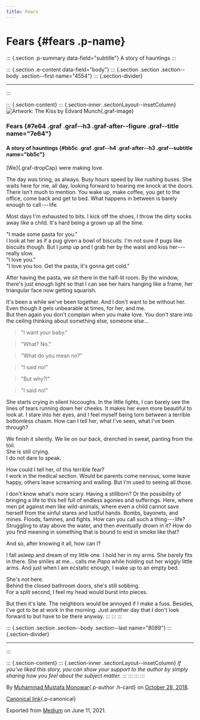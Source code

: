 ```yaml
---
title: Fears
---
```


Fears {#fears .p-name}
=====

::: {.section .p-summary data-field="subtitle"}
A story of hauntings
:::

::: {.section .e-content data-field="body"}
::: {.section .section .section--body .section--first name="4554"}
::: {.section-divider}

------------------------------------------------------------------------
:::

::: {.section-content}
::: {.section-inner .sectionLayout--insetColumn}
![Artwork: *The Kiss* by
Edvard Munch](https://cdn-images-1.medium.com/max/800/1*lY1JxeFl2D3pW61ftkJHuw.jpeg){.graf-image}

### Fears {#7e64 .graf .graf--h3 .graf-after--figure .graf--title name="7e64"}

#### A story of hauntings {#bb5c .graf .graf--h4 .graf-after--h3 .graf--subtitle name="bb5c"}

[We]{.graf-dropCap} were making love.

The day was tiring, as always. Busy hours speed by like rushing buses.
She waits here for me, all day, looking forward to hearing me knock at
the doors.\
There isn't much to mention. You wake up, make coffee, you get to the
office, come back and get to bed. What happens in between is barely
enough to call --- life.

Most days I'm exhausted to bits. I kick off the shoes, I throw the dirty
socks away like a child. It's hard being a grown up all the time.

"I made some pasta for you."\
I look at her as if a pug given a bowl of biscuits. I'm not sure if pugs
like biscuits though. But I jump up and I grab her by the waist and kiss
her --- really slow.\
"I love you."\
"I love you too. Get the pasta, it's gonna get cold."

After having the pasta, we sit there in the half-lit room. By the
window, there's just enough light so that I can see her hairs hanging
like a frame, her triangular face now getting squarish.

It's been a while we've been together. And I don't want to be without
her.\
Even though it gets unbearable at times, for her, and me.\
But then again you don't complain when you make love. You don't stare
into the ceiling thinking about something else, someone else...

> "I want your baby."

> "What? No."

> "What do you mean no?"

> "I said no!"

> "But why?!"

> "I said no!"

She starts crying in silent hiccoughs. In the little lights, I can
barely see the lines of tears running down her cheeks. It makes her even
more beautiful to look at. I stare into her eyes, and I feel myself
being torn between a terrible bottomless chasm. How can I tell her, what
I've seen, what I've been through?

We finish it silently. We lie on our back, drenched in sweat, panting
from the toil.\
She is still crying. \
I do not dare to speak.

How could I tell her, of this terrible fear? \
I work in the medical section. Would be parents come nervous, some leave
happy, others leave screaming and wailing. But I'm used to seeing all
those.

I don't know what's more scary. Having a stillborn? Or the possibility
of bringing a life to this hell full of endless agonies and sufferings.
Here, where men pit against men like wild-animals, where even a child
cannot save herself from the sinful stares and lustful hands. Bombs,
bayonets, and mines. Floods, famines, and fights. How can you call such
a thing --- life? Struggling to stay above the water, and then
eventually drown in it? How do you find meaning in something that is
bound to end in smoke like that?

And so, after knowing it all, how can I?

I fall asleep and dream of my little one. I hold her in my arms. She
barely fits in there. She smiles at me... calls me *Papa* while holding
out her wiggly little arms. And just when I am ecstatic enough, I wake
up to an empty bed.

She's not here. \
Behind the closed bathroom doors, she's still sobbing.\
For a split second, I feel my head would burst into pieces.

But then it's late. The neighbors would be annoyed if I make a fuss.
Besides, I've got to be at work in the morning. Just another day that I
don't look forward to but have to be there anyway.
:::
:::
:::

::: {.section .section .section--body .section--last name="8089"}
::: {.section-divider}

------------------------------------------------------------------------
:::

::: {.section-content}
::: {.section-inner .sectionLayout--insetColumn}
*If you've liked this story, you can show your support to the author by
simply sharing how you feel about the subject matter.*
:::
:::
:::
:::

By [Muhammad Mustafa Monowar](https://medium.com/@mmmonowar){.p-author
.h-card} on [October 28, 2018](https://medium.com/p/1246a73cb2b).

[Canonical
link](https://medium.com/@mmmonowar/fears-1246a73cb2b){.p-canonical}

Exported from [Medium](https://medium.com) on June 11, 2021.
